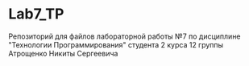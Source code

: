# Lab7_TP
Репозиторий для файлов лабораторной работы №7
по дисциплине "Технологии Программирования"
студента 2 курса 12 группы
Атрощенко Никиты Сергеевича
